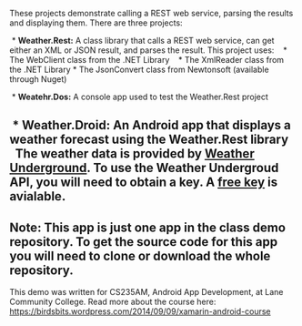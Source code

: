 These projects demonstrate calling a REST web service, parsing the results and displaying them. There are three projects:

  * __Weather.Rest:__ A class library that calls a REST web service, can get either an XML or JSON result, and parses the result. This project uses:
    * The WebClient class from the .NET Library
    * The XmlReader class from the .NET Library
    * The JsonConvert class from Newtonsoft (available through Nuget)
    
  * __Weatehr.Dos:__ A console app used to test the Weather.Rest project
  
  * __Weather.Droid:__ An Android app that displays a weather forecast using the Weather.Rest library 
    
The weather data is provided by [Weather Underground](https://www.wunderground.com). 
To use the Weather Undergroud API, you will need to obtain a key. A [free key](https://www.wunderground.com/weather/api/) is avialable.
--------------------------
Note: This app is just one app in the class demo repository.
To get the source code for this app you will need to
clone or download the whole repository.
----------------------------------
This demo was written for CS235AM, Android App Development, at Lane Community College.
Read more about the course here: https://birdsbits.wordpress.com/2014/09/09/xamarin-android-course
